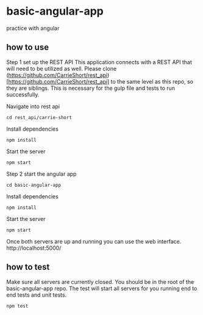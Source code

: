 # basic-angular-app
practice with angular

## how to use
Step 1 set up the REST API
This application connects with a REST API that will need to be utilized as well. Please clone (https://github.com/CarrieShort/rest_api)[https://github.com/CarrieShort/rest_api] to the same level as this repo, so they are siblings. This is necessary for the gulp file and tests to run successfully.

Navigate into rest api
```
cd rest_api/carrie-short
```
Install dependencies
```
npm install
```
Start the server
```
npm start
```

Step 2 start the angular app
```
cd basic-angular-app
```
Install dependencies
```
npm install
```
Start the server
```
npm start
```

Once both servers are up and running you can use the web interface.
http://localhost:5000/

## how to test
Make sure all servers are currently closed. You should be in the root of the basic-angular-app repo. The test will start all servers for you running end to end tests and unit tests.
```
npm test
```
